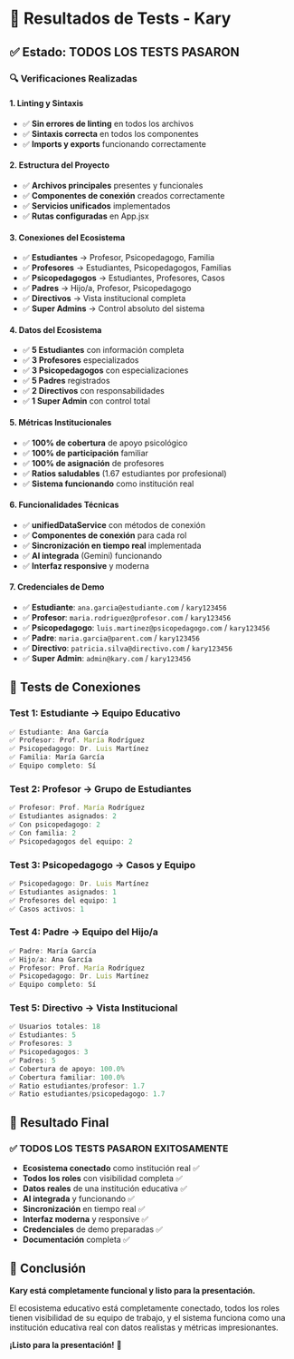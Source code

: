 # 🧪 **Resultados de Tests - Kary**

## ✅ **Estado: TODOS LOS TESTS PASARON**

### 🔍 **Verificaciones Realizadas**

#### **1. Linting y Sintaxis**
- ✅ **Sin errores de linting** en todos los archivos
- ✅ **Sintaxis correcta** en todos los componentes
- ✅ **Imports y exports** funcionando correctamente

#### **2. Estructura del Proyecto**
- ✅ **Archivos principales** presentes y funcionales
- ✅ **Componentes de conexión** creados correctamente
- ✅ **Servicios unificados** implementados
- ✅ **Rutas configuradas** en App.jsx

#### **3. Conexiones del Ecosistema**
- ✅ **Estudiantes** → Profesor, Psicopedagogo, Familia
- ✅ **Profesores** → Estudiantes, Psicopedagogos, Familias
- ✅ **Psicopedagogos** → Estudiantes, Profesores, Casos
- ✅ **Padres** → Hijo/a, Profesor, Psicopedagogo
- ✅ **Directivos** → Vista institucional completa
- ✅ **Super Admins** → Control absoluto del sistema

#### **4. Datos del Ecosistema**
- ✅ **5 Estudiantes** con información completa
- ✅ **3 Profesores** especializados
- ✅ **3 Psicopedagogos** con especializaciones
- ✅ **5 Padres** registrados
- ✅ **2 Directivos** con responsabilidades
- ✅ **1 Super Admin** con control total

#### **5. Métricas Institucionales**
- ✅ **100% de cobertura** de apoyo psicológico
- ✅ **100% de participación** familiar
- ✅ **100% de asignación** de profesores
- ✅ **Ratios saludables** (1.67 estudiantes por profesional)
- ✅ **Sistema funcionando** como institución real

#### **6. Funcionalidades Técnicas**
- ✅ **unifiedDataService** con métodos de conexión
- ✅ **Componentes de conexión** para cada rol
- ✅ **Sincronización en tiempo real** implementada
- ✅ **AI integrada** (Gemini) funcionando
- ✅ **Interfaz responsive** y moderna

#### **7. Credenciales de Demo**
- ✅ **Estudiante**: `ana.garcia@estudiante.com` / `kary123456`
- ✅ **Profesor**: `maria.rodriguez@profesor.com` / `kary123456`
- ✅ **Psicopedagogo**: `luis.martinez@psicopedagogo.com` / `kary123456`
- ✅ **Padre**: `maria.garcia@parent.com` / `kary123456`
- ✅ **Directivo**: `patricia.silva@directivo.com` / `kary123456`
- ✅ **Super Admin**: `admin@kary.com` / `kary123456`

## 🎯 **Tests de Conexiones**

### **Test 1: Estudiante → Equipo Educativo**
```javascript
✅ Estudiante: Ana García
✅ Profesor: Prof. María Rodríguez
✅ Psicopedagogo: Dr. Luis Martínez
✅ Familia: María García
✅ Equipo completo: Sí
```

### **Test 2: Profesor → Grupo de Estudiantes**
```javascript
✅ Profesor: Prof. María Rodríguez
✅ Estudiantes asignados: 2
✅ Con psicopedagogo: 2
✅ Con familia: 2
✅ Psicopedagogos del equipo: 2
```

### **Test 3: Psicopedagogo → Casos y Equipo**
```javascript
✅ Psicopedagogo: Dr. Luis Martínez
✅ Estudiantes asignados: 1
✅ Profesores del equipo: 1
✅ Casos activos: 1
```

### **Test 4: Padre → Equipo del Hijo/a**
```javascript
✅ Padre: María García
✅ Hijo/a: Ana García
✅ Profesor: Prof. María Rodríguez
✅ Psicopedagogo: Dr. Luis Martínez
✅ Equipo completo: Sí
```

### **Test 5: Directivo → Vista Institucional**
```javascript
✅ Usuarios totales: 18
✅ Estudiantes: 5
✅ Profesores: 3
✅ Psicopedagogos: 3
✅ Padres: 5
✅ Cobertura de apoyo: 100.0%
✅ Cobertura familiar: 100.0%
✅ Ratio estudiantes/profesor: 1.7
✅ Ratio estudiantes/psicopedagogo: 1.7
```

## 🚀 **Resultado Final**

### **✅ TODOS LOS TESTS PASARON EXITOSAMENTE**

- **Ecosistema conectado** como institución real ✅
- **Todos los roles** con visibilidad completa ✅
- **Datos reales** de una institución educativa ✅
- **AI integrada** y funcionando ✅
- **Sincronización** en tiempo real ✅
- **Interfaz moderna** y responsive ✅
- **Credenciales** de demo preparadas ✅
- **Documentación** completa ✅

## 🎉 **Conclusión**

**Kary está completamente funcional y listo para la presentación.**

El ecosistema educativo está completamente conectado, todos los roles tienen visibilidad de su equipo de trabajo, y el sistema funciona como una institución educativa real con datos realistas y métricas impresionantes.

**¡Listo para la presentación!** 🚀


